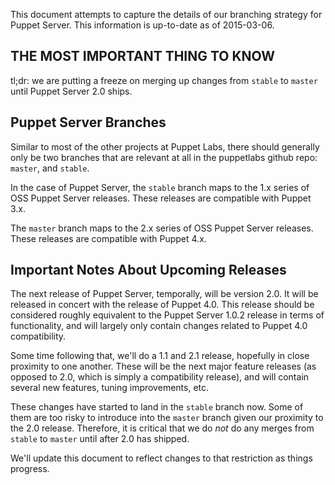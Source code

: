 This document attempts to capture the details of our branching strategy
for Puppet Server.  This information is up-to-date as of 2015-03-06.

## THE MOST IMPORTANT THING TO KNOW

tl;dr: we are putting a freeze on merging up changes from `stable` to `master`
until Puppet Server 2.0 ships.

## Puppet Server Branches

Similar to most of the other projects at Puppet Labs, there should generally
only be two branches that are relevant at all in the puppetlabs github repo:
`master`, and `stable`.

In the case of Puppet Server, the `stable` branch maps to the 1.x series of
OSS Puppet Server releases.  These releases are compatible with Puppet 3.x.

The `master` branch maps to the 2.x series of OSS Puppet Server releases.  These
releases are compatible with Puppet 4.x.

## Important Notes About Upcoming Releases

The next release of Puppet Server, temporally, will be version 2.0.  It will
be released in concert with the release of Puppet 4.0.  This release should be
considered roughly equivalent to the Puppet Server 1.0.2 release in terms of
functionality, and will largely only contain changes related to Puppet 4.0
compatibility.

Some time following that, we'll do a 1.1 and 2.1 release, hopefully in close
proximity to one another.  These will be the next major feature releases (as
opposed to 2.0, which is simply a compatibility release), and will contain
several new features, tuning improvements, etc.

These changes have started to land in the `stable` branch now.  Some of them
are too risky to introduce into the `master` branch given our proximity to the
2.0 release.  Therefore, it is critical that we do *not* do any merges from
`stable` to `master` until after 2.0 has shipped.

We'll update this document to reflect changes to that restriction as things
progress.

